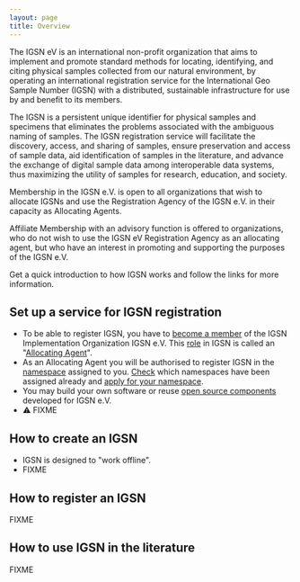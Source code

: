 ```yaml
---
layout: page
title: Overview
---
```


The IGSN eV is an international non-profit organization that aims to implement and promote standard methods for locating, identifying, and citing physical samples collected from our natural environment, by operating an international registration service for the International Geo Sample Number (IGSN) with a distributed, sustainable infrastructure for use by and benefit to its members.

The IGSN is a persistent unique identifier for physical samples and specimens that eliminates the problems associated with the ambiguous naming of samples. The IGSN registration service will facilitate the discovery, access, and sharing of samples, ensure preservation and access of sample data, aid identification of samples in the literature, and advance the exchange of digital sample data among interoperable data systems, thus maximizing the utility of samples for research, education, and society. 

Membership in the IGSN e.V. is open to all organizations that wish to allocate IGSNs and use the Registration Agency of the IGSN e.V. in their capacity as Allocating Agents.

Affiliate Membership with an advisory function is offered to organizations, who do not wish to use the IGSN eV Registration Agency as an allocating agent, but who have an interest in promoting and supporting the purposes of the IGSN e.V.

Get a quick introduction to how IGSN works and follow the links for more information.

## Set up a service for IGSN registration ##

  * To be able to register IGSN, you have to [become a member](../membership.md) of the IGSN Implementation Organization IGSN e.V. This [role](../organisation.md) in IGSN is called an "[Allocating Agent](../agents.md)".
  * As an Allocating Agent you will be authorised to register IGSN in the [namespace](../namespaces.md) assigned to you. [Check](http://trac.gfz-potsdam.de/igsn/wiki/igsnNamespaces) which namespaces have been assigned already and [apply for your namespace](../namespaces.md).
  * You may build your own software or reuse [open source components](../system.md) developed for IGSN e.V.
  * :warning: FIXME

## How to create an IGSN ##

  * IGSN is designed to "work offline".
  * FIXME

## How to register an IGSN ##

FIXME

## How to use IGSN in the literature ##

FIXME



